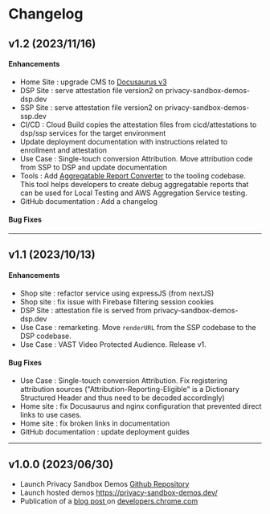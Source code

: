 # Changelog

## v1.2 (2023/11/16)

#### Enhancements

- Home Site : upgrade CMS to [Docusaurus v3](https://docusaurus.io/blog/releases/3.0)
- DSP Site : serve attestation file version2 on privacy-sandbox-demos-dsp.dev
- SSP Site : serve attestation file version2 on privacy-sandbox-demos-ssp.dev
- CI/CD : Cloud Build copies the attestation files from cicd/attestations to dsp/ssp services for the target environment
- Update deployment documentation with instructions related to enrollment and attestation
- Use Case : Single-touch conversion Attribution. Move attribution code from SSP to DSP and update documentation
- Tools : Add [Aggregatable Report Converter](https://github.com/privacysandbox/privacy-sandbox-demos/tree/main/tools/aggregatable_report_converter) to the tooling codebase. This tool helps developers to create debug aggregatable reports that can be used for Local Testing and AWS Aggregation Service testing.
- GitHub documentation : Add a changelog

#### Bug Fixes

---

## v1.1 (2023/10/13)

#### Enhancements

- Shop site : refactor service using expressJS (from nextJS)
- Shop site : fix issue with Firebase filtering session cookies
- DSP Site : attestation file is served from privacy-sandbox-demos-dsp.dev
- Use Case : remarketing. Move `renderURL` from the SSP codebase to the DSP codebase.
- Use Case : VAST Video Protected Audience. Release v1.

#### Bug Fixes

- Use Case : Single-touch conversion Attribution. Fix registering attribution sources ("Attribution-Reporting-Eligible" is a Dictionary Structured Header and thus need to be decoded accordingly)
- Home site : fix Docusaurus and nginx configuration that prevented direct links to use cases.
- Home site : fix broken links in documentation
- GitHub documentation : update deployment guides

---

## v1.0.0 (2023/06/30)

- Launch Privacy Sandbox Demos [Github Repository](https://github.com/privacysandbox/privacy-sandbox-demos)
- Launch hosted demos [https://privacy-sandbox-demos.dev/ ](https://privacy-sandbox-demos.dev/)
- Publication of a [blog post ](https://developer.chrome.com/blog/privacy-sandbox-demos/)on [developers.chrome.com](http://developers.chrome.com/)
